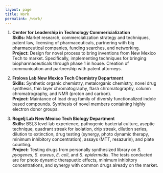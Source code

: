 ```yaml
---
layout: page
title: Work
permalink: /work/
---
```


1. **Center for Leadership in Technology Commericialization**  
**Skills:** Market research, commercialization strategy and techniques, 
patent law, licensing of pharmaceuticals, partnering with big 
pharmaceutical companies, funding searches, and networking.  
**Project:** Design for novel process to bring inventions from New 
Mexico Tech to market. Specifically, implementing techniques for
bringing biopharmaceuticals through phase 1 in house. Creation of 
communication and partnership with patent attorneys. 

2. **Frolova Lab New Mexico Tech Chemistry Department**  
**Skills:** Synthetic organic chemistry, metalorganic chemistry, novel drug 
synthesis, thin layer chromatography, flash chromatography, 
column chromatrography, and NMR (proton and carbon).  
**Project:** Maintance of lead drug family of diversly functionalized
indole based compounds. Synthesis of novel members containing
highly electron donor groups.

3. **Rogelj Lab New Mexico Tech Biology Department**  
**Skills:** BSL3 level lab experience, pathogenic bacterial culture, aseptic 
technique, quadrant streak for isolation, drip streak, dilution 
series, dilution to extinction, drug testing (synergy, photo 
dynamic therapy, minimum inhibitory concentration), assays 
(MTT, resazurin), and plate counting.  
**Project:** Testing drugs from personally synthesized library on
*S. pyogenes*, *S. aureus*, *E. coli*, and *S. epidermidis*. The 
tests conducted are for photo dynamic therapuetic effects,
minimum inhibitory concentrations, and synergy with common drugs
already on the market.

